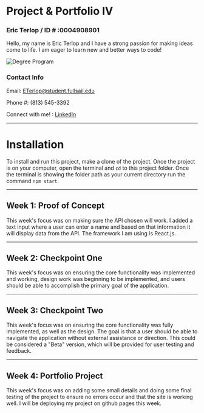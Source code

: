 # Project & Portfolio IV
### Eric Terlop / ID # :0004908901  
Hello, my name is Eric Terlop and I have a strong passion for making ideas come to life. I am eager to learn new and better ways to code!

![Degree Program](https://img.shields.io/badge/degree-web%20design%20%26%20development-blue.svg)

### Contact Info
Email:
ETerlop@student.fullsail.edu

Phone #:
(813) 545-3392 

Connect with me! : [LinkedIn](https://www.linkedin.com/in/eric-terlop-8b91101a7/)
___
# Installation
To install and run this project, make a clone of the project. Once the project is on your computer, open the terminal and `cd` to this project folder. Once the terminal is showing the folder path as your current directory run the command `npm start`.
___

## Week 1: Proof of Concept
This week's focus was on making sure the API chosen will work. I added a text input where a user can enter a name and based on that information it will display data from the API. The framework I am using is React.js.
___

## Week 2: Checkpoint One
This week's focus was on ensuring the core functionality was implemented and working, design work was beginning to be implemented, and users should be able to accomplish the primary goal of the application.
___
## Week 3: Checkpoint Two
This week's focus was on ensuring the core functionality was fully implemented, as well as the design. The goal is that a user should be able to navigate the application without external assistance or direction. This could be considered a "Beta" version, which will be provided for user testing and feedback.
___
## Week 4: Portfolio Project
This week's focus was on adding some small details and doing some final testing of the project to ensure no errors occur and that the site is working well. I will be deploying my project on github pages this week.

